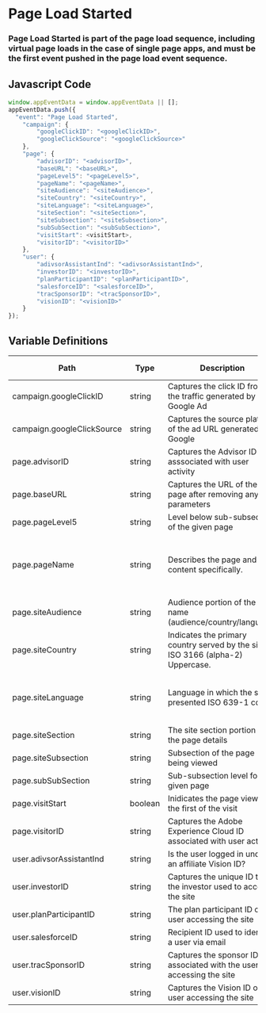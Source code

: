 # Page Load Started

### Page Load Started is part of the page load sequence, including virtual page loads in the case of single page apps, and must be the first event pushed in the page load event sequence.

## Javascript Code
```js
window.appEventData = window.appEventData || [];
appEventData.push({
  "event": "Page Load Started",
    "campaign": {
        "googleClickID": "<googleClickID>",
        "googleClickSource": "<googleClickSource>"
    },
    "page": {
        "advisorID": "<advisorID>",
        "baseURL": "<baseURL>",
        "pageLevel5": "<pageLevel5>",
        "pageName": "<pageName>",
        "siteAudience": "<siteAudience>",
        "siteCountry": "<siteCountry>",
        "siteLanguage": "<siteLanguage>",
        "siteSection": "<siteSection>",
        "siteSubsection": "<siteSubsection>",
        "subSubSection": "<subSubSection>",
        "visitStart": <visitStart>,
        "visitorID": "<visitorID>"
    },
    "user": {
        "adivsorAssistantInd": "<adivsorAssistantInd>",
        "investorID": "<investorID>",
        "planParticipantID": "<planParticipantID>",
        "salesforceID": "<salesforceID>",
        "tracSponsorID": "<tracSponsorID>",
        "visionID": "<visionID>"
    }
});
```

## Variable Definitions

|Path|Type|Description|Example|Pattern|Min Length|Max Length|Minimum|Maximum|Multiple Of|
| --- | --- | --- | --- | --- | --- | --- | --- | --- | --- |
|campaign.googleClickID|string|Captures the click ID from the traffic generated by a Google Ad||||||||
|campaign.googleClickSource|string|Captures the source platform of the ad URL generated by Google||||||||
|page.advisorID|string|Captures the Advisor ID asssociated with user activity||||||||
|page.baseURL|string|Captures the URL of the page after removing any parameters||||||||
|page.pageLevel5|string|Level below sub-subsection of the given page||||||||
|page.pageName|string|Describes the page and its content specifically. |product - XYZ123, Mens - Tops - Sweaters, Order Confirmation|||||||
|page.siteAudience|string|Audience portion of the site name \(audience\/country\/language\)||||||||
|page.siteCountry|string|Indicates the primary country served by the site. ISO 3166 \(alpha-2\) Uppercase.|US, CA, FR, UK|^[A-Z]{2}$||||||
|page.siteLanguage|string|Language in which the site is presented ISO 639-1 code. |en-us, en-gb, ch-cn, fr-ca, fr-fr, da|^[a-z]{2}([-]{1}[a-z]{2}){0,1}$||||||
|page.siteSection|string|The site section portion of the page details||||||||
|page.siteSubsection|string|Subsection of the page being viewed||||||||
|page.subSubSection|string|Sub-subsection level for the given page||||||||
|page.visitStart|boolean|Inidicates the page view is the first of the visit||||||||
|page.visitorID|string|Captures the Adobe Experience Cloud ID associated with user activity||||||||
|user.adivsorAssistantInd|string|Is the user logged in under an affiliate Vision ID?||||||||
|user.investorID|string|Captures the unique ID that the investor used to access the site||||||||
|user.planParticipantID|string|The plan participant ID of the user accessing the site||||||||
|user.salesforceID|string|Recipient ID used to identify a user via email||||||||
|user.tracSponsorID|string|Captures the sponsor ID associated with the user accessing the site||||||||
|user.visionID|string|Captures the Vision ID of the user accessing the site||||||||




